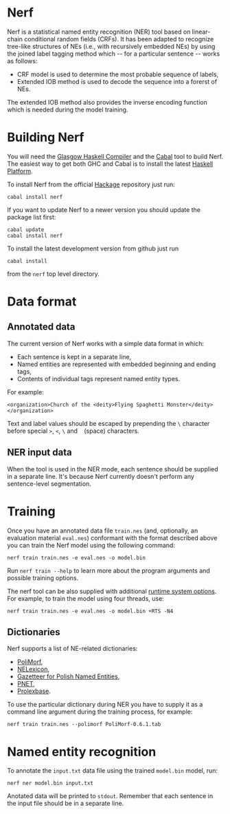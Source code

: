 Nerf
====

Nerf is a statistical named entity recognition (NER) tool based on linear-chain
conditional random fields (CRFs).
It has been adapted to recognize tree-like structures of NEs (i.e., with
recursively embedded NEs) by using the joined label tagging method which
-- for a particular sentence -- works as follows:

  * CRF model is used to determine the most probable sequence of labels,
  * Extended IOB method is used to decode the sequence into a forerst of NEs.

The extended IOB method also provides the inverse encoding function which is
needed during the model training.

Building Nerf
=============

You will need the [Glasgow Haskell Compiler](http://www.haskell.org/ghc/)
and the [Cabal](http://www.haskell.org/cabal/) tool to build Nerf.
The easiest way to get both GHC and Cabal is to install the latest
[Haskell Platform](http://www.haskell.org/platform/).

To install Nerf from the official
[Hackage](http://hackage.haskell.org/package/nerf)
repository just run:

    cabal install nerf

If you want to update Nerf to a newer version you should update the package
list first:

    cabal update
    cabal install nerf

To install the latest development version from github just run

    cabal install

from the `nerf` top level directory.

Data format
===========

Annotated data
--------------

The current version of Nerf works with a simple data format in which:

  * Each sentence is kept in a separate line,
  * Named entities are represented with embedded beginning and ending tags,
  * Contents of individual tags represent named entity types.

For example:

    <organization>Church of the <deity>Flying Spaghetti Monster</deity></organization>

Text and label values should be escaped by prepending the `\` character before special
`>`, `<`, `\` and ` ` (space) characters.

NER input data
--------------

When the tool is used in the NER mode, each sentence should be supplied in a
separate line.  It's because Nerf currently doesn't perform any sentence-level
segmentation.

Training
========

Once you have an annotated data file `train.nes` (and, optionally, an evaluation
material `eval.nes`) conformant with the format described above you can train
the Nerf model using the following command:

    nerf train train.nes -e eval.nes -o model.bin

Run `nerf train --help` to learn more about the program arguments and possible
training options.

The nerf tool can be also supplied with additional 
[runtime system options](http://www.haskell.org/ghc/docs/latest/html/users_guide/runtime-control.html).
For example, to train the model using four threads, use:

    nerf train train.nes -e eval.nes -o model.bin +RTS -N4

Dictionaries
------------

Nerf supports a list of NE-related dictionaries:

  * [PoliMorf](http://zil.ipipan.waw.pl/PoliMorf),
  * [NELexicon](http://nlp.pwr.wroc.pl/en/tools-and-resources/nelexicon),
  * [Gazetteer for Polish Named Entities](http://clip.ipipan.waw.pl/Gazetteer),
  * [PNET](http://zil.ipipan.waw.pl/PNET),
  * [Prolexbase](http://zil.ipipan.waw.pl/Prolexbase).

To use the particular dictionary during NER you have to supply it as a
command line argument during the training process, for example:

    nerf train train.nes --polimorf PoliMorf-0.6.1.tab

Named entity recognition
========================

To annotate the `input.txt` data file using the trained `model.bin` model, run: 

    nerf ner model.bin input.txt

Anotated data will be printed to `stdout`.  Remember that each sentence in the
input file should be in a separate line.
